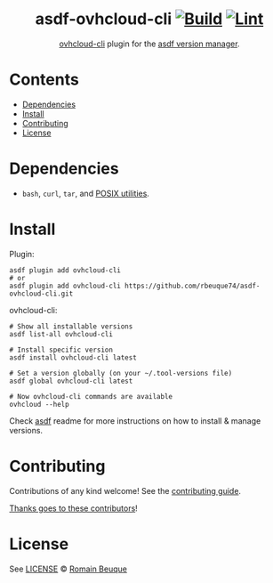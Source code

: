 <div align="center">

# asdf-ovhcloud-cli [![Build](https://github.com/rbeuque74/asdf-ovhcloud-cli/actions/workflows/build.yml/badge.svg)](https://github.com/rbeuque74/asdf-ovhcloud-cli/actions/workflows/build.yml) [![Lint](https://github.com/rbeuque74/asdf-ovhcloud-cli/actions/workflows/lint.yml/badge.svg)](https://github.com/rbeuque74/asdf-ovhcloud-cli/actions/workflows/lint.yml)

[ovhcloud-cli](https://github.com/ovh/ovhcloud-cli) plugin for the [asdf version manager](https://asdf-vm.com).

</div>

# Contents

- [Dependencies](#dependencies)
- [Install](#install)
- [Contributing](#contributing)
- [License](#license)

# Dependencies

- `bash`, `curl`, `tar`, and [POSIX utilities](https://pubs.opengroup.org/onlinepubs/9699919799/idx/utilities.html).

# Install

Plugin:

```shell
asdf plugin add ovhcloud-cli
# or
asdf plugin add ovhcloud-cli https://github.com/rbeuque74/asdf-ovhcloud-cli.git
```

ovhcloud-cli:

```shell
# Show all installable versions
asdf list-all ovhcloud-cli

# Install specific version
asdf install ovhcloud-cli latest

# Set a version globally (on your ~/.tool-versions file)
asdf global ovhcloud-cli latest

# Now ovhcloud-cli commands are available
ovhcloud --help
```

Check [asdf](https://github.com/asdf-vm/asdf) readme for more instructions on how to
install & manage versions.

# Contributing

Contributions of any kind welcome! See the [contributing guide](contributing.md).

[Thanks goes to these contributors](https://github.com/rbeuque74/asdf-ovhcloud-cli/graphs/contributors)!

# License

See [LICENSE](LICENSE) © [Romain Beuque](https://github.com/rbeuque74/)
